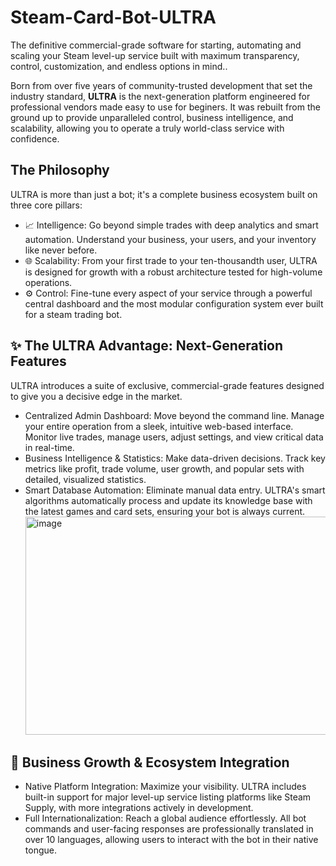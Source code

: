 # Steam-Card-Bot-ULTRA

The definitive commercial-grade software for starting, automating and scaling your Steam level-up service built with maximum transparency, control, customization, and endless options in mind..

Born from over five years of community-trusted development that set the industry standard, **ULTRA** is the next-generation platform engineered for professional vendors made easy to use for beginers. It was rebuilt from the ground up to provide unparalleled control, business intelligence, and scalability, allowing you to operate a truly world-class service with confidence.

## The Philosophy

ULTRA is more than just a bot; it's a complete business ecosystem built on three core pillars:

- 📈 Intelligence: Go beyond simple trades with deep analytics and smart automation. Understand your business, your users, and your inventory like never before.
- 🌐 Scalability: From your first trade to your ten-thousandth user, ULTRA is designed for growth with a robust architecture tested for high-volume operations.
- ⚙️ Control: Fine-tune every aspect of your service through a powerful central dashboard and the most modular configuration system ever built for a steam trading bot.

## ✨ The ULTRA Advantage: Next-Generation Features

ULTRA introduces a suite of exclusive, commercial-grade features designed to give you a decisive edge in the market.

- Centralized Admin Dashboard: Move beyond the command line. Manage your entire operation from a sleek, intuitive web-based interface. Monitor live trades, manage users, adjust settings, and view critical data in real-time.
- Business Intelligence & Statistics: Make data-driven decisions. Track key metrics like profit, trade volume, user growth, and popular sets with detailed, visualized statistics.
- Smart Database Automation: Eliminate manual data entry. ULTRA's smart algorithms automatically process and update its knowledge base with the latest games and card sets, ensuring your bot is always current.
     <img width="499" height="349" alt="image" src="https://github.com/user-attachments/assets/e14727bc-fe1b-4028-8608-a5cf72c73dff" />

  

## 🚀 Business Growth & Ecosystem Integration
- Native Platform Integration: Maximize your visibility. ULTRA includes built-in support for major level-up service listing platforms like Steam Supply, with more integrations actively in development.
- Full Internationalization: Reach a global audience effortlessly. All bot commands and user-facing responses are professionally translated in over 10 languages, allowing users to interact with the bot in their native tongue.
